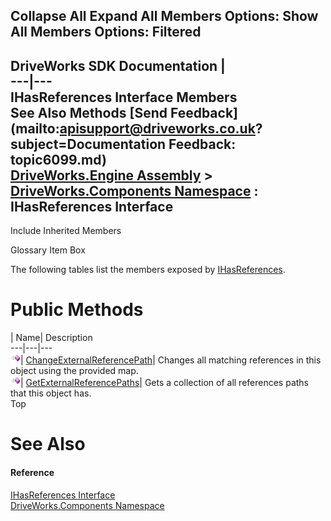 Collapse All Expand All Members Options: Show All  Members Options: Filtered   
---  
DriveWorks SDK Documentation  |   
---|---  
IHasReferences Interface Members   
See Also Methods [Send Feedback](mailto:apisupport@driveworks.co.uk?subject=Documentation Feedback: topic6099.md)  
[DriveWorks.Engine Assembly](topic2156.md) > [DriveWorks.Components Namespace](topic6089.md) : IHasReferences Interface  
---  
  
Include Inherited Members    


Glossary Item Box

The following tables list the members exposed by [IHasReferences](topic6099.md).

# Public Methods

| Name| Description  
---|---|---  
![ Method](dotnetimages/Method.gif)| [ChangeExternalReferencePath](topic6104.md)| Changes all matching references in this object using the provided map.   
![ Method](dotnetimages/Method.gif)| [GetExternalReferencePaths](topic6105.md)| Gets a collection of all references paths that this object has.   
Top

# See Also

#### Reference

[IHasReferences Interface](topic6099.md)   
[DriveWorks.Components Namespace](topic6089.md)


